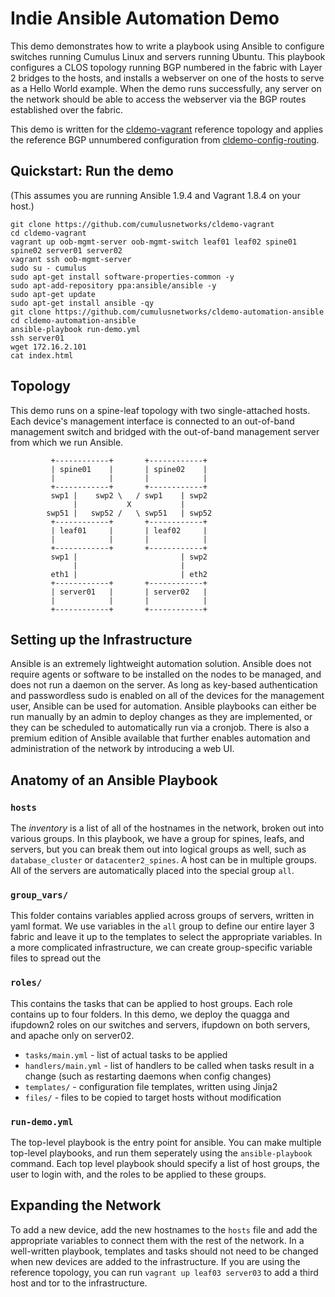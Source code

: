 Indie Ansible Automation Demo
=======================
This demo demonstrates how to write a playbook using Ansible to configure switches running Cumulus Linux and servers running Ubuntu. This playbook configures a CLOS topology running BGP numbered in the fabric with Layer 2 bridges to the hosts, and installs a webserver on one of the hosts to serve as a Hello World example. When the demo runs successfully, any server on the network should be able to access the webserver via the BGP routes established over the fabric.

This demo is written for the [cldemo-vagrant](https://github.com/cumulusnetworks/cldemo-vagrant) reference topology and applies the reference BGP unnumbered configuration from [cldemo-config-routing](https://github.com/cumulusnetworks/cldemo-config-routing).


Quickstart: Run the demo
------------------------
(This assumes you are running Ansible 1.9.4 and Vagrant 1.8.4 on your host.)

    git clone https://github.com/cumulusnetworks/cldemo-vagrant
    cd cldemo-vagrant
    vagrant up oob-mgmt-server oob-mgmt-switch leaf01 leaf02 spine01 spine02 server01 server02
    vagrant ssh oob-mgmt-server
    sudo su - cumulus
    sudo apt-get install software-properties-common -y
    sudo apt-add-repository ppa:ansible/ansible -y
    sudo apt-get update
    sudo apt-get install ansible -qy
    git clone https://github.com/cumulusnetworks/cldemo-automation-ansible
    cd cldemo-automation-ansible
    ansible-playbook run-demo.yml
    ssh server01
    wget 172.16.2.101
    cat index.html


Topology
--------
This demo runs on a spine-leaf topology with two single-attached hosts. Each device's management interface is connected to an out-of-band management switch and bridged with the out-of-band management server from which we run Ansible.

             +------------+       +------------+
             | spine01    |       | spine02    |
             |            |       |            |
             +------------+       +------------+
             swp1 |    swp2 \   / swp1    | swp2
                  |           X           |
            swp51 |   swp52 /   \ swp51   | swp52
             +------------+       +------------+
             | leaf01     |       | leaf02     |
             |            |       |            |
             +------------+       +------------+
             swp1 |                       | swp2
                  |                       |
             eth1 |                       | eth2
             +------------+       +------------+
             | server01   |       | server02   |
             |            |       |            |
             +------------+       +------------+


Setting up the Infrastructure
-----------------------------
Ansible is an extremely lightweight automation solution. Ansible does not require agents or software to be installed on the nodes to be managed, and does not run a daemon on the server. As long as key-based authentication and passwordless sudo is enabled on all of the devices for the management user, Ansible can be used for automation. Ansible playbooks can either be run manually by an admin to deploy changes as they are implemented, or they can be scheduled to automatically run via a cronjob. There is also a premium edition of Ansible available that further enables automation and administration of the network by introducing a web UI.


Anatomy of an Ansible Playbook
------------------------------
### `hosts`
The *inventory* is a list of all of the hostnames in the network, broken out into various groups. In this playbook, we have a group for spines, leafs, and servers, but you can break them out into logical groups as well, such as `database_cluster` or `datacenter2_spines`. A host can be in multiple groups. All of the servers are automatically placed into the special group `all`.

### `group_vars/`
This folder contains variables applied across groups of servers, written in yaml format. We use variables in the `all` group to define our entire layer 3 fabric and leave it up to the templates to select the appropriate variables. In a more complicated infrastructure, we can create group-specific variable files to spread out the

### `roles/`
This contains the tasks that can be applied to host groups. Each role contains up to four folders. In this demo, we deploy the quagga and ifupdown2 roles on our switches and servers, ifupdown on both servers, and apache only on server02.

 * `tasks/main.yml` - list of actual tasks to be applied
 * `handlers/main.yml` - list of handlers to be called when tasks result in a change (such as restarting daemons when config changes)
 * `templates/` - configuration file templates, written using Jinja2
 * `files/` - files to be copied to target hosts without modification

### `run-demo.yml`
The top-level playbook is the entry point for ansible. You can make multiple top-level playbooks, and run them seperately using the `ansible-playbook` command. Each top level playbook should specify a list of host groups, the user to login with, and the roles to be applied to these groups.


Expanding the Network
---------------------
To add a new device, add the new hostnames to the `hosts` file and add the appropriate variables to connect them with the rest of the network. In a well-written playbook, templates and tasks should not need to be changed when new devices are added to the infrastructure. If you are using the reference topology, you can run `vagrant up leaf03 server03` to add a third host and tor to the infrastructure.
